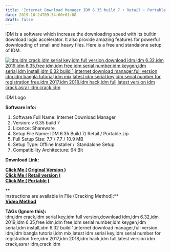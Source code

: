 ```yaml
---
title: 'Internet Download Manager IDM 6.35 build 7 + Retail + Portable  free download'
date: 2019-10-24T09:34:00+01:00
draft: false
---
```


IDM is a software which increase the downloading speed with its builtin download logic accelerator. It also provide amazing features for powerful downloading of small and heavy files. Here is a free and standalone setup of IDM.  
  
  

[![idm,idm crack,idm serial key,idm full version,download idm,idm 6.32,idm 2019,idm 6.35,free idm,idm free,idm serial number,idm keygen,idm serial,idm install,idm 6.32 build 1,internet download manager,full version idm,idm bangla tutorial,idm mix,latest idm serial key,idm serial number for registration free,idm 2017,idm 2018,idm hack,idm full,latest version idm crack,asrar idm,crack idm](https://1.bp.blogspot.com/-aOAtlcMfzGo/XbFgs2WL6rI/AAAAAAAAAnU/JEN7wtZr46gnHRXzFw6-QgnOUXP4f1O1wCLcBGAsYHQ/s320/logo%2Bframe1.jpg "idm,idm crack,idm serial key,idm full version,download idm,idm 6.32,idm 2019,idm 6.35,free idm,idm free,idm serial number,idm keygen,idm serial,idm install,idm 6.32 build 1,internet download manager,full version idm,idm bangla tutorial,idm mix,latest idm serial key,idm serial number for registration free,idm 2017,idm 2018,idm hack,idm full,latest version idm crack,asrar idm,crack idm")](https://1.bp.blogspot.com/-aOAtlcMfzGo/XbFgs2WL6rI/AAAAAAAAAnU/JEN7wtZr46gnHRXzFw6-QgnOUXP4f1O1wCLcBGAsYHQ/s1600/logo%2Bframe1.jpg)

IDM Logo

  
  
  

**Software Info:**

1.  Software Full Name: Internet Download Manager
2.  Version: v 6.35 build 7 
3.  Licence: Shareware
4.  Setup File Name: IDM.6.35 Build 7/ Retail / Portable.zip
5.  Full Setup Size: 7.7 / 7.7 / 10.9 MB
6.  Setup Type: Offline Installer /  Standalone Setup
7.  Compatibility Architecture: 64 Bit 

**Download Link:**

**[Click Me ( Original Version )](https://mega.nz/#!lF8xWCgK!eyFmwStev1XJNLPBCXmNT3aVIZfKjYyKa_8bWnb92IE)**  
**[Click Me ( Retail version )](https://mega.nz/#!pZ1xVKJJ!4_0furv0Y6yhsMJ6Ew_E0eqJpmTiiSMsAXhyloy1EJ4)**  
**[Click Me ( Portable )](https://mega.nz/#!oclRkICA!ksqLbgxl96pxfKi2Fn8S71d3jGDONH-fus60MGOJwew)**  
  
**  
Instructions are available in File (Cracking Method):**  
**[Video Method](https://pcappsstock-tuts.blogspot.com/2019/10/internet-download-manager-idm-635-build.html)**  
  
  
  

  

**TAGs (Ignore this):**  
idm,idm crack,idm serial key,idm full version,download idm,idm 6.32,idm 2019,idm 6.35,free idm,idm free,idm serial number,idm keygen,idm serial,idm install,idm 6.32 build 1,internet download manager,full version idm,idm bangla tutorial,idm mix,latest idm serial key,idm serial number for registration free,idm 2017,idm 2018,idm hack,idm full,latest version idm crack,asrar idm,crack idm